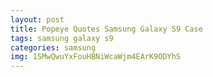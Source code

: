 ```yaml
---
layout: post
title: Popeye Quotes Samsung Galaxy S9 Case
tags: samsung galaxy s9
categories: samsung
img: 1SMwQwuYxFouHBNiWcaWjm4EArK9ODYhS
---
```

